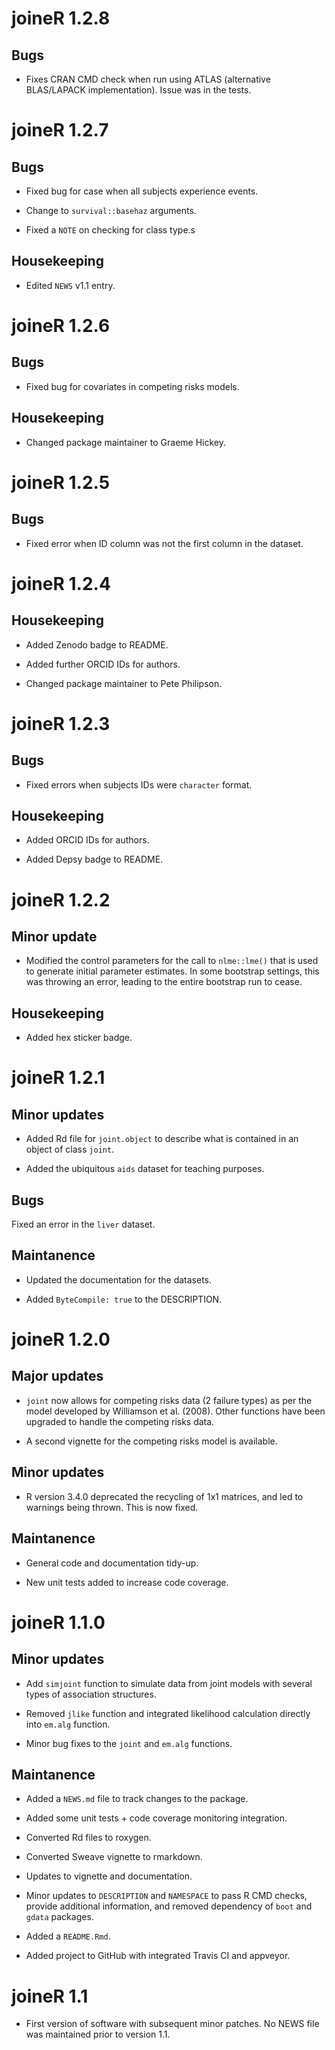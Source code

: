 # joineR 1.2.8

## Bugs

* Fixes CRAN CMD check when run using ATLAS (alternative BLAS/LAPACK 
implementation). Issue was in the tests.

# joineR 1.2.7

## Bugs

* Fixed bug for case when all subjects experience events.

* Change to `survival::basehaz` arguments.

* Fixed a `NOTE` on checking for class type.s

## Housekeeping

* Edited `NEWS` v1.1 entry.

# joineR 1.2.6

## Bugs

* Fixed bug for covariates in competing risks models.

## Housekeeping

* Changed package maintainer to Graeme Hickey.

# joineR 1.2.5

## Bugs

* Fixed error when ID column was not the first column in the dataset.

# joineR 1.2.4

## Housekeeping

* Added Zenodo badge to README.

* Added further ORCID IDs for authors.

* Changed package maintainer to Pete Philipson.

# joineR 1.2.3

## Bugs

* Fixed errors when subjects IDs were `character` format.

## Housekeeping

* Added ORCID IDs for authors.

* Added Depsy badge to README.

# joineR 1.2.2

## Minor update

* Modified the control parameters for the call to `nlme::lme()` that is used to
generate initial parameter estimates. In some bootstrap settings, this was
throwing an error, leading to the entire bootstrap run to cease.

## Housekeeping

* Added hex sticker badge.

# joineR 1.2.1

## Minor updates

* Added Rd file for `joint.object` to describe what is contained in an object of
class `joint`.

* Added the ubiquitous `aids` dataset for teaching purposes.

## Bugs

Fixed an error in the `liver` dataset.

## Maintanence

* Updated the documentation for the datasets.

* Added `ByteCompile: true` to the DESCRIPTION.

# joineR 1.2.0

## Major updates

* `joint` now allows for competing risks data (2 failure types) as per the model
developed by Williamson et al. (2008). Other functions have been upgraded to
handle the competing risks data.

* A second vignette for the competing risks model is available.

## Minor updates

* R version 3.4.0 deprecated the recycling of 1x1 matrices, and led to warnings
being thrown. This is now fixed.

## Maintanence

* General code and documentation tidy-up.

* New unit tests added to increase code coverage.

# joineR 1.1.0

## Minor updates

* Add `simjoint` function to simulate data from joint models with several types
of association structures.

* Removed `jlike` function and integrated likelihood calculation directly into
`em.alg` function.

* Minor bug fixes to the `joint` and `em.alg` functions.

## Maintanence

* Added a `NEWS.md` file to track changes to the package.

* Added some unit tests + code coverage monitoring integration.

* Converted Rd files to roxygen.

* Converted Sweave vignette to rmarkdown.

* Updates to vignette and documentation.

* Minor updates to `DESCRIPTION` and `NAMESPACE` to pass R CMD checks, provide
additional information, and removed dependency of `boot` and `gdata` packages.

* Added a `README.Rmd`.

* Added project to GitHub with integrated Travis CI and appveyor.

# joineR 1.1

* First version of software with subsequent minor patches. No NEWS file was
maintained prior to version 1.1.




